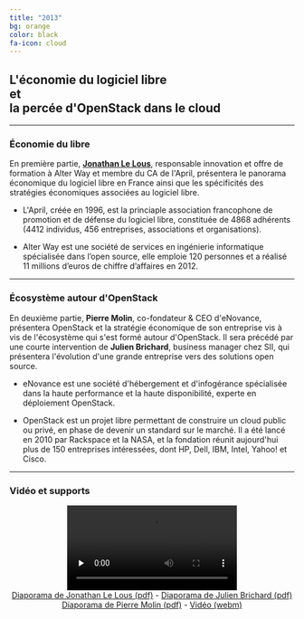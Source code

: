 ```yaml
---
title: "2013"
bg: orange
color: black
fa-icon: cloud
---
```


## L'économie du logiciel libre<br>et<br>la percée d'OpenStack dans le cloud

-------------------------

### Économie du libre

En première partie, **[Jonathan Le Lous](http://blog.itnservice.net/)**, responsable innovation et offre de formation à Alter Way et membre du CA de l'April, présentera le panorama économique du logiciel libre en France ainsi que les spécificités des stratégies économiques associées au logiciel libre.

- L'April, créée en 1996, est la princiaple association francophone de promotion et de défense du logiciel libre, constituée de 4868 adhérents (4412 individus, 456 entreprises, associations et organisations).

- Alter Way est une société de services en ingénierie informatique spécialisée dans l’open source, elle emploie 120 personnes et a réalisé 11 millions d’euros de chiffre d’affaires en 2012.

-------------------------

### Écosystème autour d'OpenStack

En deuxième partie, **Pierre Molin**, co-fondateur & CEO d'eNovance, présentera OpenStack et la stratégie économique de son entreprise vis à vis de l'écosystème qui s'est formé autour d'OpenStack. Il sera précédé par une courte intervention de **Julien Brichard**, business manager chez SII, qui présentera l'évolution d'une grande entreprise vers des solutions open source.

- eNovance est une société d'hébergement et d'infogérance spécialisée dans la haute performance et la haute disponibilité, experte en déploiement OpenStack.

- OpenStack est un projet libre permettant de construire un cloud public ou privé, en phase de devenir un standard sur le marché. Il a été lancé en 2010 par Rackspace et la NASA, et la fondation réunit aujourd'hui plus de 150 entreprises intéressées, dont HP, Dell, IBM, Intel, Yahoo! et Cisco.

-------------------------

### Vidéo et supports

<center>
<video controls preload="none">
<source src="video/videos/conf-2013-slides.mp4" type="video/mp4" />
<source src="video/2013/conf-2013-slides.webm" type="video/webm" />Un lien de téléchargement est disponible ci-dessous.
</video>
<br>
<a href="diaporama/2013/april-alterway-minet-2013.pdf">Diaporama de Jonathan Le Lous (pdf)</a>
- <a href="diaporama/2013/sii-minet-2013.pdf">Diaporama de Julien Brichard (pdf)</a>
<br><a href="diaporama/2013/enovance-minet-2013.pdf">Diaporama de Pierre Molin (pdf)</a>
- <a href="video/2013/conf-2013-slides.webm">Vidéo (webm)</a>

</center>
